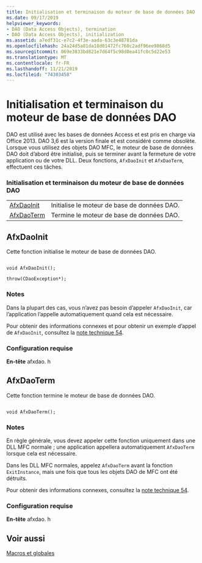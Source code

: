```yaml
---
title: Initialisation et terminaison du moteur de base de données DAO
ms.date: 09/17/2019
helpviewer_keywords:
- DAO (Data Access Objects), termination
- DAO (Data Access Objects), initialization
ms.assetid: a7edf31c-e7c2-4f3e-aada-63c3e48781da
ms.openlocfilehash: 24a24d5a81da18d01472fc760c2adf96ee9868d5
ms.sourcegitcommit: 069e3833bd821e7d64f5c98d0ea41fc0c5d22e53
ms.translationtype: MT
ms.contentlocale: fr-FR
ms.lasthandoff: 11/21/2019
ms.locfileid: "74303458"
---
```

# <a name="dao-database-engine-initialization-and-termination"></a>Initialisation et terminaison du moteur de base de données DAO

DAO est utilisé avec les bases de données Access et est pris en charge via Office 2013. DAO 3,6 est la version finale et est considéré comme obsolète. Lorsque vous utilisez des objets DAO MFC, le moteur de base de données DAO doit d’abord être initialisé, puis se terminer avant la fermeture de votre application ou de votre DLL. Deux fonctions, `AfxDaoInit` et `AfxDaoTerm`, effectuent ces tâches.

### <a name="dao-database-engine-initialization-and-termination"></a>Initialisation et terminaison du moteur de base de données DAO

|||
|-|-|
|[AfxDaoInit](#afxdaoinit)|Initialise le moteur de base de données DAO.|
|[AfxDaoTerm](#afxdaoterm)|Termine le moteur de base de données DAO.|

##  <a name="afxdaoinit"></a>AfxDaoInit

Cette fonction initialise le moteur de base de données DAO.

```

void AfxDaoInit();

throw(CDaoException*);
```

### <a name="remarks"></a>Notes

Dans la plupart des cas, vous n’avez pas besoin d’appeler `AfxDaoInit`, car l’application l’appelle automatiquement quand cela est nécessaire.

Pour obtenir des informations connexes et pour obtenir un exemple d’appel de `AfxDaoInit`, consultez la [note technique 54](../../mfc/tn054-calling-dao-directly-while-using-mfc-dao-classes.md).

### <a name="requirements"></a>Configuration requise

  **En-tête** afxdao. h

##  <a name="afxdaoterm"></a>AfxDaoTerm

Cette fonction termine le moteur de base de données DAO.

```

void AfxDaoTerm();
```

### <a name="remarks"></a>Notes

En règle générale, vous devez appeler cette fonction uniquement dans une DLL MFC normale ; une application appellera automatiquement `AfxDaoTerm` lorsque cela est nécessaire.

Dans les DLL MFC normales, appelez `AfxDaoTerm` avant la fonction `ExitInstance`, mais une fois que tous les objets DAO de MFC ont été détruits.

Pour obtenir des informations connexes, consultez la [note technique 54](../../mfc/tn054-calling-dao-directly-while-using-mfc-dao-classes.md).

### <a name="requirements"></a>Configuration requise

  **En-tête** afxdao. h

## <a name="see-also"></a>Voir aussi

[Macros et globales](../../mfc/reference/mfc-macros-and-globals.md)
